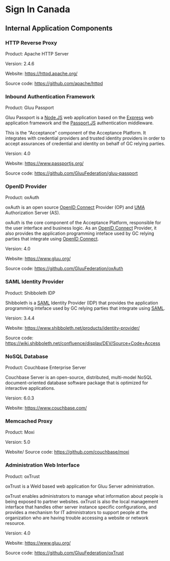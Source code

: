 # Sign In Canada

## Internal Application Components

### HTTP Reverse Proxy

Product: Apache HTTP Server

Version: 2.4.6

Website: https://httpd.apache.org/

Source code: https://github.com/apache/httpd

### Inbound Authentication Framework

Product: Gluu Passport

Gluu Passport is a [Node.JS](https://nodejs.org/en/about/) web application based
on the [Express](https://expressjs.com/) web application framework and the
[Passport.JS](http://www.passportjs.org/) authentication middleware.

This is the "Acceptance" component of the Acceptance Platform. It integrates
with credential providers and trusted identity providers in order to accept
assurances of credential and identity on behalf of GC relying parties.

Version: 4.0

Website: https://www.passportjs.org/

Source code: https://github.com/GluuFederation/gluu-passport

### OpenID Provider

Product: oxAuth

oxAuth is an open source [OpenID Connect](https://openid.net/connect/) Provider
(OP) and [UMA](https://kantarainitiative.org/confluence/display/uma/Home)
Authorization Server (AS).

oxAuth is the core component of the Acceptance Platform, responsible for the
user interface and business logic. As an [OpenID
Connect](https://openid.net/connect/) Provider, it also provides the application
programming inteface used by GC relying parties that integrate using [OpenID
Connect](https://openid.net/connect/).

Version: 4.0

Website: https://www.gluu.org/

Source code: https://github.com/GluuFederation/oxAuth

### SAML Identity Provider

Product: Shibboleth IDP

Shibboleth is a [SAML](https://wiki.oasis-open.org/security/FrontPage) Identity
Provider (IDP) that provides the application programming inteface used by GC
relying parties that integrate using [SAML](https://wiki.oasis-open.org/security/FrontPage).

Version: 3.4.4

Website: https://www.shibboleth.net/products/identity-provider/

Source code: https://wiki.shibboleth.net/confluence/display/DEV/Source+Code+Access

### NoSQL Database

Product: Couchbase Enterprise Server

Couchbase Server is an open-source, distributed, multi-model NoSQL
document-oriented database software package that is optimized for interactive
applications.


Version: 6.0.3

Website: https://www.couchbase.com/

### Memcached Proxy

Product: Moxi


Version: 5.0

Website/ Source code: https://github.com/couchbase/moxi

### Administration Web Interface

Product: oxTrust

oxTrust is a Weld based web application for Gluu Server administration.

oxTrust enables administrators to manage what information about people is being
exposed to partner websites. oxTrust is also the local management interface that
handles other server instance specific configurations, and provides a mechanism
for IT administrators to support people at the organization who are having
trouble accessing a website or network resource.

Version: 4.0

Website: https://www.gluu.org/

Source code: https://github.com/GluuFederation/oxTrust
